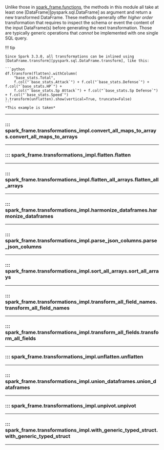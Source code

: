 Unlike those in [spark_frame.functions](/spark-frame/reference/functions), the methods in this module all take at least one
[DataFrame][pyspark.sql.DataFrame] as argument and return a new transformed DataFrame.
These methods generally offer _higher order_ transformation that requires to inspect the schema or event the content
of the input DataFrame(s) before generating the next transformation. Those are typically generic operations 
that _cannot_ be implemented with one single SQL query.

!!! tip

    Since Spark 3.3.0, all transformations can be inlined using 
    [DataFrame.transform][pyspark.sql.DataFrame.transform], like this:

    ```python
    df.transform(flatten).withColumn(
        "base_stats.Total",
        f.col("`base_stats.Attack`") + f.col("`base_stats.Defense`") + f.col("`base_stats.HP`") +
        f.col("`base_stats.Sp Attack`") + f.col("`base_stats.Sp Defense`") + f.col("`base_stats.Speed`")
    ).transform(unflatten).show(vertical=True, truncate=False)
    ```
    *This example is taken*

---

### ::: spark_frame.transformations_impl.convert_all_maps_to_arrays.convert_all_maps_to_arrays
---
### ::: spark_frame.transformations_impl.flatten.flatten
---
### ::: spark_frame.transformations_impl.flatten_all_arrays.flatten_all_arrays
---
### ::: spark_frame.transformations_impl.harmonize_dataframes.harmonize_dataframes
---
### ::: spark_frame.transformations_impl.parse_json_columns.parse_json_columns
---
### ::: spark_frame.transformations_impl.sort_all_arrays.sort_all_arrays
---
### ::: spark_frame.transformations_impl.transform_all_field_names.transform_all_field_names
---
### ::: spark_frame.transformations_impl.transform_all_fields.transform_all_fields
---
### ::: spark_frame.transformations_impl.unflatten.unflatten
---
### ::: spark_frame.transformations_impl.union_dataframes.union_dataframes
---
### ::: spark_frame.transformations_impl.unpivot.unpivot
---
### ::: spark_frame.transformations_impl.with_generic_typed_struct.with_generic_typed_struct
---
